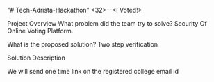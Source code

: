 "# Tech-Adrista-Hackathon" 
<32>--<I Voted!>

Project Overview
What problem did the team try to solve?
Security Of Online Voting Platform.

What is the proposed solution?
Two step verification

Solution Description

We will send one time link on the registered college email id 

